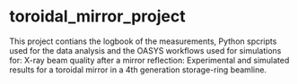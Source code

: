 # toroidal_mirror_project

This project contians the logbook of the measurements, Python spcripts used for the data analysis and the OASYS workflows used for simulations for: X-ray beam quality after a mirror reflection: Experimental and simulated results for a toroidal mirror in a 4th generation storage-ring beamline.

